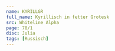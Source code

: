 ```yaml
---
name: KYRILLGR
full_name: Kyrillisch in fetter Grotesk
src: Whiteline Alpha
page: 78/1
disc: Julia
tags: [Russisch]
---
```

